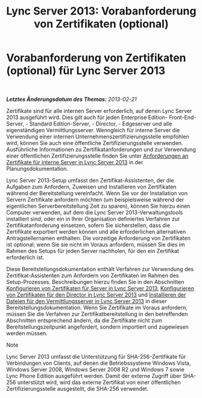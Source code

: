 ﻿---
title: 'Lync Server 2013: Vorabanforderung von Zertifikaten (optional)'
TOCTitle: Vorabanforderung von Zertifikaten (optional)
ms:assetid: 9d6d7de6-ff2a-46da-b1b7-a354c8e383e4
ms:mtpsurl: https://technet.microsoft.com/de-de/library/Gg412733(v=OCS.15)
ms:contentKeyID: 49294901
ms.date: 05/19/2016
mtps_version: v=OCS.15
ms.translationtype: HT
---

# Vorabanforderung von Zertifikaten (optional) für Lync Server 2013

 

_**Letztes Änderungsdatum des Themas:** 2013-02-21_

Zertifikate sind für alle internen Server erforderlich, auf denen Lync Server 2013 ausgeführt wird. Dies gilt auch für jeden Enterprise Edition- Front-End-Server, - Standard Edition-Server, - Director, - Edgeserver und alle eigenständigen Vermittlungsserver. Wenngleich für interne Server die Verwendung einer internen Unternehmenszertifizierungsstelle empfohlen wird, können Sie auch eine öffentliche Zertifizierungsstelle verwenden. Ausführliche Informationen zu Zertifikatanforderungen und zur Verwendung einer öffentlichen Zertifizierungsstelle finden Sie unter [Anforderungen an Zertifikate für interne Server in Lync Server 2013](lync-server-2013-certificate-requirements-for-internal-servers.md) in der Planungsdokumentation.

Lync Server 2013-Setup umfasst den Zertifikat-Assistenten, der die Aufgaben zum Anfordern, Zuweisen und Installieren von Zertifikaten während der Bereitstellung vereinfacht. Wenn Sie vor der Installation von Servern Zertifikate anfordern möchten (um beispielsweise während der eigentlichen Serverbereitstellung Zeit zu sparen), können Sie hierzu einen Computer verwenden, auf dem die Lync Server 2013-Verwaltungstools installiert sind, oder ein in Ihrer Organisation definiertes Verfahren zur Zertifikatanforderung einsetzen, sofern Sie sicherstellen, dass die Zertifikate exportiert werden können und alle erforderlichen alternativen Antragstellernamen enthalten. Die vorzeitige Anforderung von Zertifikaten ist optional; wenn Sie sie nicht im Voraus anfordern, müssen Sie dies im Rahmen des Setups für jeden Server nachholen, für den ein Zertifikat erforderlich ist.

Diese Bereitstellungsdokumentation enthält Verfahren zur Verwendung des Zertifikat-Assistenten zum Anfordern von Zertifikaten im Rahmen des Setup-Prozesses. Beschreibungen hierzu finden Sie in den Abschnitten [Konfigurieren von Zertifikaten für Server in Lync Server 2013](lync-server-2013-configure-certificates-for-servers.md), [Konfigurieren von Zertifikaten für den Director in Lync Server 2013](lync-server-2013-configure-certificates-for-the-director.md) und [Installieren der Dateien für den Vermittlungsserver in Lync Server 2013](lync-server-2013-install-the-files-for-mediation-server.md) in dieser Bereitstellungsdokumentation. Wenn Sie Zertifikate im Voraus anfordern, müssen Sie die Verfahren zur Zertifikatbereitstellung in den betreffenden Abschnitten entsprechend ändern, da die Zertifikate nicht zum Bereitstellungszeitpunkt angefordert, sondern importiert und zugewiesen werden müssen.


> [!NOTE]
> Lync Server 2013 umfasst die Unterstützung für SHA-256-Zertifikate für Verbindungen von Clients, auf denen die Betriebssysteme Windows Vista, Windows Server&nbsp;2008, Windows Server&nbsp;2008&nbsp;R2 und Windows 7 sowie Lync Phone Edition ausgeführt werden. Damit der externe Zugriff über SHA-256 unterstützt wird, wird das externe Zertifikat von einer öffentlichen Zertifizierungsstelle ausgestellt, die SHA-256 verwendet.


